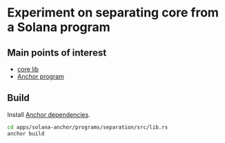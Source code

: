 # Experiment on separating core from a Solana program

## Main points of interest

- [core lib](core/src/lib.rs)
- [Anchor program](apps/solana-anchor/programs/separation/src/lib.rs)

## Build

Install [Anchor dependencies](https://project-serum.github.io/anchor/getting-started/installation.html).

```sh
cd apps/solana-anchor/programs/separation/src/lib.rs
anchor build
```
